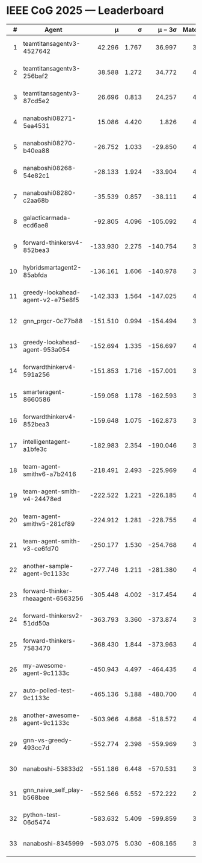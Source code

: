 # IEEE CoG 2025 — Leaderboard

| # | Agent | μ | σ | μ − 3σ | Matches | Updated |
|---:|---|---:|---:|---:|---:|---|
| 1 | teamtitansagentv3-4527642 | 42.296 | 1.767 | 36.997 | 3836 | 2025-09-02 00:49 |
| 2 | teamtitansagentv3-256baf2 | 38.588 | 1.272 | 34.772 | 4174 | 2025-09-02 00:49 |
| 3 | teamtitansagentv3-87cd5e2 | 26.696 | 0.813 | 24.257 | 4078 | 2025-09-02 00:49 |
| 4 | nanaboshi08271-5ea4531 | 15.086 | 4.420 | 1.826 | 4340 | 2025-09-02 00:49 |
| 5 | nanaboshi08270-b40ea88 | -26.752 | 1.033 | -29.850 | 4220 | 2025-09-02 00:49 |
| 6 | nanaboshi08268-54e82c1 | -28.133 | 1.924 | -33.904 | 4460 | 2025-09-02 00:49 |
| 7 | nanaboshi08280-c2aa68b | -35.539 | 0.857 | -38.111 | 4540 | 2025-09-02 00:49 |
| 8 | galacticarmada-ecd6ae8 | -92.805 | 4.096 | -105.092 | 4040 | 2025-09-02 00:49 |
| 9 | forward-thinkersv4-852bea3 | -133.930 | 2.275 | -140.754 | 3581 | 2025-09-02 00:49 |
| 10 | hybridsmartagent2-85abfda | -136.161 | 1.606 | -140.978 | 3558 | 2025-09-02 00:49 |
| 11 | greedy-lookahead-agent-v2-e75e8f5 | -142.333 | 1.564 | -147.025 | 4568 | 2025-09-02 00:49 |
| 12 | gnn_prgcr-0c77b88 | -151.510 | 0.994 | -154.494 | 3300 | 2025-09-02 00:49 |
| 13 | greedy-lookahead-agent-953a054 | -152.694 | 1.335 | -156.697 | 4548 | 2025-09-02 00:49 |
| 14 | forwardthinkerv4-591a256 | -151.853 | 1.716 | -157.001 | 3467 | 2025-09-02 00:49 |
| 15 | smarteragent-8660586 | -159.058 | 1.178 | -162.593 | 3269 | 2025-09-02 00:49 |
| 16 | forwardthinkerv4-852bea3 | -159.648 | 1.075 | -162.873 | 3416 | 2025-09-02 00:49 |
| 17 | intelligentagent-a1bfe3c | -182.983 | 2.354 | -190.046 | 3867 | 2025-09-02 00:49 |
| 18 | team-agent-smithv6-a7b2416 | -218.491 | 2.493 | -225.969 | 4360 | 2025-09-02 00:49 |
| 19 | team-agent-smith-v4-24478ed | -222.522 | 1.221 | -226.185 | 4520 | 2025-09-02 00:49 |
| 20 | team-agent-smithv5-281cf89 | -224.912 | 1.281 | -228.755 | 4120 | 2025-09-02 00:49 |
| 21 | team-agent-smith-v3-ce6fd70 | -250.177 | 1.530 | -254.768 | 4260 | 2025-09-02 00:49 |
| 22 | another-sample-agent-9c1133c | -277.746 | 1.211 | -281.380 | 4480 | 2025-09-02 00:49 |
| 23 | forward-thinker-rheaagent-6563256 | -305.448 | 4.002 | -317.454 | 4468 | 2025-09-02 00:49 |
| 24 | forward-thinkersv2-51dd50a | -363.793 | 3.360 | -373.874 | 3967 | 2025-09-02 00:49 |
| 25 | forward-thinkers-7583470 | -368.430 | 1.844 | -373.963 | 4159 | 2025-09-02 00:49 |
| 26 | my-awesome-agent-9c1133c | -450.943 | 4.497 | -464.435 | 4160 | 2025-09-02 00:49 |
| 27 | auto-polled-test-9c1133c | -465.136 | 5.188 | -480.700 | 4200 | 2025-09-02 00:49 |
| 28 | another-awesome-agent-9c1133c | -503.966 | 4.868 | -518.572 | 4460 | 2025-09-02 00:49 |
| 29 | gnn-vs-greedy-493cc7d | -552.774 | 2.398 | -559.969 | 3740 | 2025-09-02 00:49 |
| 30 | nanaboshi-53833d2 | -551.186 | 6.448 | -570.531 | 3780 | 2025-09-02 00:49 |
| 31 | gnn_naive_self_play-b568bee | -552.566 | 6.552 | -572.222 | 2840 | 2025-09-02 00:49 |
| 32 | python-test-06d5474 | -583.632 | 5.409 | -599.859 | 3360 | 2025-09-02 00:49 |
| 33 | nanaboshi-8345999 | -593.075 | 5.030 | -608.165 | 3940 | 2025-09-02 00:49 |
